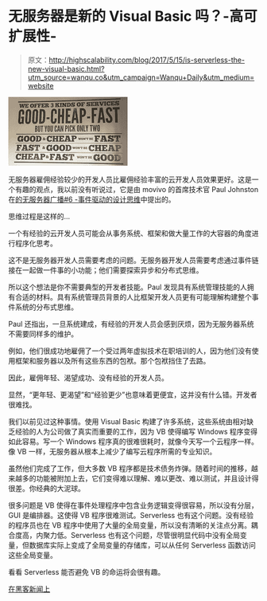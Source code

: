 # 无服务器是新的 Visual Basic 吗？-高可扩展性-

> 原文：<http://highscalability.com/blog/2017/5/15/is-serverless-the-new-visual-basic.html?utm_source=wanqu.co&utm_campaign=Wanqu+Daily&utm_medium=website>

![](img/bf7a4ea8936aec8a5ff3a2c86830e81b.png)

无服务器雇佣经验较少的开发人员比雇佣经验丰富的云开发人员效果更好。这是一个有趣的观点，我以前没有听说过，它是由 movivo 的首席技术官 Paul Johnston 在[的无服务器广播#6 -事件驱动的设计思维](http://www.thecloudcast.net/2017/05/the-serverlesscast-6-events-vs-functions.html)中提出的。

思维过程是这样的...

一个有经验的云开发人员可能会从事务系统、框架和做大量工作的大容器的角度进行程序化思考。

这不是无服务器开发人员需要考虑的问题。无服务器开发人员需要考虑通过事件链接在一起做一件事的小功能；他们需要探索异步和分布式思维。

所以这个想法是你不需要典型的开发者技能。Paul 发现具有系统管理技能的人拥有合适的材料。具有系统管理员背景的人比框架开发人员更有可能理解构建整个事件系统的分布式思维。

Paul 还指出，一旦系统建成，有经验的开发人员会感到厌烦，因为无服务器系统不需要同样多的维护。

例如，他们很成功地雇佣了一个受过两年虚拟技术在职培训的人，因为他们没有使用框架和服务器以及所有这些东西的包袱。那个包袱挡住了去路。

因此，雇佣年轻、渴望成功、没有经验的开发人员。

显然，“更年轻、更渴望”和“经验更少”也意味着更便宜，这并没有什么错。开发者很难找。

我们以前见过这种事情。使用 Visual Basic 构建了许多系统，这些系统由相对缺乏经验的人为公司做了真实而重要的工作，因为 VB 使得编写 Windows 程序变得如此容易。写一个 Windows 程序真的很难很耗时，就像今天写一个云程序一样。像 VB 一样，无服务器从根本上减少了编写云程序所需的专业知识。

虽然他们完成了工作，但大多数 VB 程序都是技术债务炸弹。随着时间的推移，越来越多的功能被附加上去，它们变得难以理解、难以更改、难以测试，并且设计得很差。你经典的大泥球。

很多问题是 VB 使得在事件处理程序中包含业务逻辑变得很容易，所以没有分层，GUI 是编排器。这使得 VB 程序很难测试。Serverless 也有这个问题。没有经验的程序员也在 VB 程序中使用了大量的全局变量，所以没有清晰的关注点分离。耦合度高，内聚力低。Serverless 也有这个问题，尽管很明显代码中没有全局变量，但数据库实际上变成了全局变量的存储库，可以从任何 Serverless 函数访问这些全局变量。

看看 Serverless 能否避免 VB 的命运将会很有趣。

[在黑客新闻上](https://news.ycombinator.com/item?id=14344500)